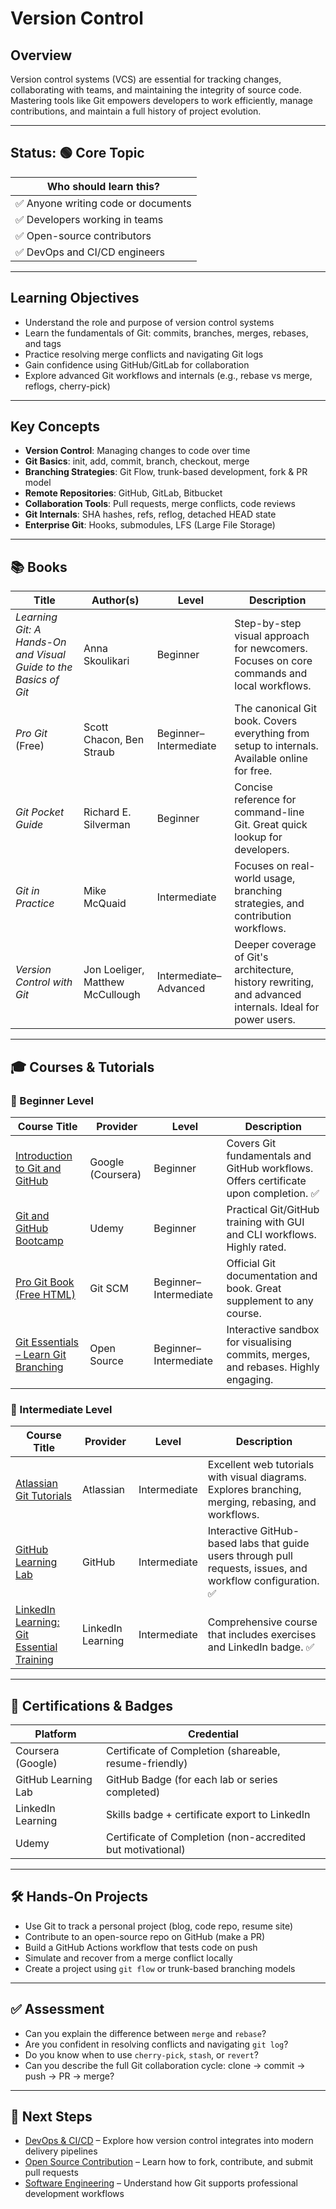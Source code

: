 # Version Control

## Overview

Version control systems (VCS) are essential for tracking changes, collaborating with teams, and maintaining the integrity of source code. Mastering tools like Git empowers developers to work efficiently, manage contributions, and maintain a full history of project evolution.

---

## Status: 🟢 Core Topic

| Who should learn this? |
|------------------------|
| ✅ Anyone writing code or documents |
| ✅ Developers working in teams |
| ✅ Open-source contributors |
| ✅ DevOps and CI/CD engineers |

---

## Learning Objectives

- Understand the role and purpose of version control systems
- Learn the fundamentals of Git: commits, branches, merges, rebases, and tags
- Practice resolving merge conflicts and navigating Git logs
- Gain confidence using GitHub/GitLab for collaboration
- Explore advanced Git workflows and internals (e.g., rebase vs merge, reflogs, cherry-pick)

---

## Key Concepts

- **Version Control**: Managing changes to code over time
- **Git Basics**: init, add, commit, branch, checkout, merge
- **Branching Strategies**: Git Flow, trunk-based development, fork & PR model
- **Remote Repositories**: GitHub, GitLab, Bitbucket
- **Collaboration Tools**: Pull requests, merge conflicts, code reviews
- **Git Internals**: SHA hashes, refs, reflog, detached HEAD state
- **Enterprise Git**: Hooks, submodules, LFS (Large File Storage)

---

## 📚 Books

| Title | Author(s) | Level | Description |
|-------|-----------|--------|-------------|
| *Learning Git: A Hands-On and Visual Guide to the Basics of Git* | Anna Skoulikari | Beginner | Step-by-step visual approach for newcomers. Focuses on core commands and local workflows. |
| *Pro Git* (Free) | Scott Chacon, Ben Straub | Beginner–Intermediate | The canonical Git book. Covers everything from setup to internals. Available online for free. |
| *Git Pocket Guide* | Richard E. Silverman | Beginner | Concise reference for command-line Git. Great quick lookup for developers. |
| *Git in Practice* | Mike McQuaid | Intermediate | Focuses on real-world usage, branching strategies, and contribution workflows. |
| *Version Control with Git* | Jon Loeliger, Matthew McCullough | Intermediate–Advanced | Deeper coverage of Git's architecture, history rewriting, and advanced internals. Ideal for power users. |

---

## 🎓 Courses & Tutorials

### 📘 Beginner Level

| Course Title | Provider | Level | Description |
|--------------|----------|--------|-------------|
| [Introduction to Git and GitHub](https://www.coursera.org/learn/introduction-git-github) | Google (Coursera) | Beginner | Covers Git fundamentals and GitHub workflows. Offers certificate upon completion. ✅ |
| [Git and GitHub Bootcamp](https://www.udemy.com/course/git-and-github-bootcamp/) | Udemy | Beginner | Practical Git/GitHub training with GUI and CLI workflows. Highly rated. |
| [Pro Git Book (Free HTML)](https://git-scm.com/book/en/v2) | Git SCM | Beginner–Intermediate | Official Git documentation and book. Great supplement to any course. |
| [Git Essentials – Learn Git Branching](https://learngitbranching.js.org/) | Open Source | Beginner–Intermediate | Interactive sandbox for visualising commits, merges, and rebases. Highly engaging. |

### 📗 Intermediate Level

| Course Title | Provider | Level | Description |
|--------------|----------|--------|-------------|
| [Atlassian Git Tutorials](https://www.atlassian.com/git/tutorials) | Atlassian | Intermediate | Excellent web tutorials with visual diagrams. Explores branching, merging, rebasing, and workflows. |
| [GitHub Learning Lab](https://lab.github.com/) | GitHub | Intermediate | Interactive GitHub-based labs that guide users through pull requests, issues, and workflow configuration. ✅ |
| [LinkedIn Learning: Git Essential Training](https://www.linkedin.com/learning/git-essential-training-the-basics) | LinkedIn Learning | Intermediate | Comprehensive course that includes exercises and LinkedIn badge. ✅ |

---

## 🏅 Certifications & Badges

| Platform | Credential |
|----------|------------|
| Coursera (Google) | Certificate of Completion (shareable, resume-friendly) |
| GitHub Learning Lab | GitHub Badge (for each lab or series completed) |
| LinkedIn Learning | Skills badge + certificate export to LinkedIn |
| Udemy | Certificate of Completion (non-accredited but motivational) |

---

## 🛠️ Hands-On Projects

- Use Git to track a personal project (blog, code repo, resume site)
- Contribute to an open-source repo on GitHub (make a PR)
- Build a GitHub Actions workflow that tests code on push
- Simulate and recover from a merge conflict locally
- Create a project using `git flow` or trunk-based branching models

---

## ✅ Assessment

- Can you explain the difference between `merge` and `rebase`?
- Are you confident in resolving conflicts and navigating `git log`?
- Do you know when to use `cherry-pick`, `stash`, or `revert`?
- Can you describe the full Git collaboration cycle: clone → commit → push → PR → merge?

---

## 🔗 Next Steps

- [DevOps & CI/CD](../devops/) – Explore how version control integrates into modern delivery pipelines  
- [Open Source Contribution](../open-source/) – Learn how to fork, contribute, and submit pull requests  
- [Software Engineering](../software-engineering/) – Understand how Git supports professional development workflows
